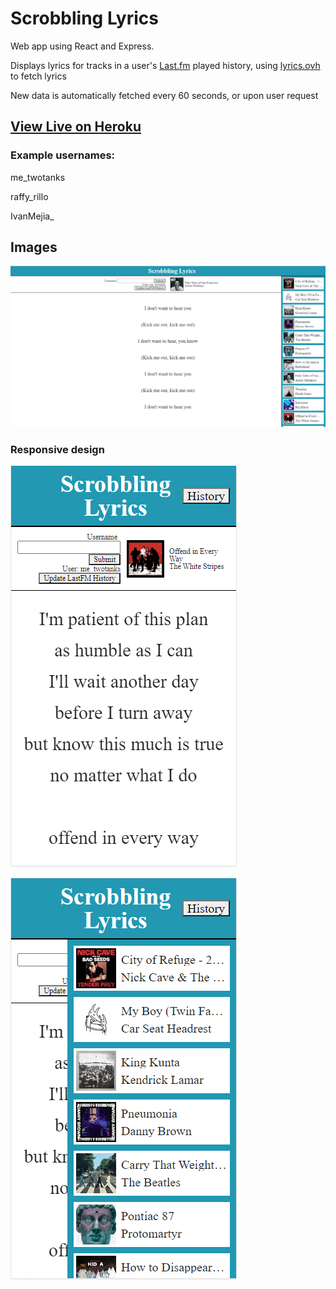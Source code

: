 # Scrobbling Lyrics

Web app using React and Express.

Displays lyrics for tracks in a user's [Last.fm](https://www.last.fm/) played history, using [lyrics.ovh](https://lyricsovh.docs.apiary.io/#) to fetch lyrics

New data is automatically fetched every 60 seconds, or upon user request

## [View Live on Heroku](https://scrobbling-lyrics.herokuapp.com/)

### Example usernames: 

me_twotanks

raffy_rillo

IvanMejia_

## Images

![fullscreen website image](https://github.com/jwells-github/scrobbling-lyrics/blob/master/read-me-images/scrobblelyrics.png)

### Responsive design

![mobile website image](https://github.com/jwells-github/scrobbling-lyrics/blob/master/read-me-images/scrobblelyrics-sm.png)

![mobile website image history toggled](https://github.com/jwells-github/scrobbling-lyrics/blob/master/read-me-images/scrobblelyrics-sm-open.png)
